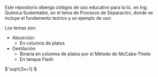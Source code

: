 Este repositorio alberga códigos de uso educativo para la lic. en Ing. Química Sustentable, en el tema de Procesos de Separación, donde se incluye el fundamento teórico y un ejemplo de uso: 

Los temas son: 
* Absorción:
  * En columna de platos 
* Destilación
  * Binaria en columna de platos por el Método de McCabe-Thiele
  * En tanque Flash
 
$´\sqrt{3x+1}´$
  

